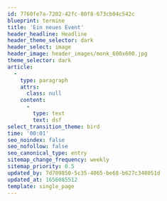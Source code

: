 ```yaml
---
id: 7760fe7a-7202-42fc-80f8-673cb04c542c
blueprint: termine
title: 'Ein neues Event'
header_headline: Headline
header_theme_selector: dark
header_select: image
header_image: header_images/monk_600x600.jpg
theme_selector: dark
article:
  -
    type: paragraph
    attrs:
      class: null
    content:
      -
        type: text
        text: dsf
select_transition_theme: bird
time: '00:01'
seo_noindex: false
seo_nofollow: false
seo_canonical_type: entry
sitemap_change_frequency: weekly
sitemap_priority: 0.5
updated_by: 7d709850-5c35-4065-be68-b627c348051d
updated_at: 1656085512
template: single_page
---
```

